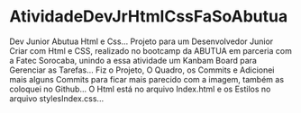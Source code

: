 # AtividadeDevJrHtmlCssFaSoAbutua
Dev Junior Abutua Html e Css... 
Projeto para um Desenvolvedor Junior Criar com Html e CSS, realizado no bootcamp da ABUTUA em parceria com a Fatec Sorocaba, 
unindo a essa atividade um Kanbam Board para Gerenciar as Tarefas...
Fiz o Projeto, O Quadro, os Commits e Adicionei mais alguns Commits para ficar mais parecido com a imagem, também as coloquei no Github...
O Html está no arquivo Index.html e os Estilos no arquivo stylesIndex.css...

